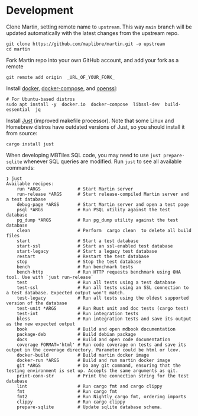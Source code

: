 # Development

Clone Martin, setting remote name to `upstream`. This way `main` branch will be updated automatically with the latest changes from the upstream repo.

```shell, ignore
git clone https://github.com/maplibre/martin.git -o upstream
cd martin
```

Fork Martin repo into your own GitHub account, and add your fork as a remote

```shell, ignore
git remote add origin  _URL_OF_YOUR_FORK_
```

Install [docker](https://docs.docker.com/get-docker/), [docker-compose](https://docs.docker.com/compose/), and [openssl](https://www.openssl.org/):

```shell, ignore
# For Ubuntu-based distros
sudo apt install -y  docker.io  docker-compose  libssl-dev  build-essential  jq
```

Install [Just](https://github.com/casey/just#readme) (improved makefile processor). Note that some Linux and Homebrew distros have outdated versions of Just, so you should install it from source:

```shell, ignore
cargo install just
```

When developing MBTiles SQL code, you may need to use `just prepare-sqlite` whenever SQL queries are modified. Run `just` to see all available commands:

```shell, ignore
❯ just
Available recipes:
    run *ARGS              # Start Martin server
    run-release *ARGS      # Start release-compiled Martin server and a test database
    debug-page *ARGS       # Start Martin server and open a test page
    psql *ARGS             # Run PSQL utility against the test database
    pg_dump *ARGS          # Run pg_dump utility against the test database
    clean                  # Perform  cargo clean  to delete all build files
    start                  # Start a test database
    start-ssl              # Start an ssl-enabled test database
    start-legacy           # Start a legacy test database
    restart                # Restart the test database
    stop                   # Stop the test database
    bench                  # Run benchmark tests
    bench-http             # Run HTTP requests benchmark using OHA tool. Use with `just run-release`
    test                   # Run all tests using a test database
    test-ssl               # Run all tests using an SSL connection to a test database. Expected output won't match.
    test-legacy            # Run all tests using the oldest supported version of the database
    test-unit *ARGS        # Run Rust unit and doc tests (cargo test)
    test-int               # Run integration tests
    bless                  # Run integration tests and save its output as the new expected output
    book                   # Build and open mdbook documentation
    package-deb            # Build debian package
    docs                   # Build and open code documentation
    coverage FORMAT='html' # Run code coverage on tests and save its output in the coverage directory. Parameter could be html or lcov.
    docker-build           # Build martin docker image
    docker-run *ARGS       # Build and run martin docker image
    git *ARGS              # Do any git command, ensuring that the testing environment is set up. Accepts the same arguments as git.
    print-conn-str         # Print the connection string for the test database
    lint                   # Run cargo fmt and cargo clippy
    fmt                    # Run cargo fmt
    fmt2                   # Run Nightly cargo fmt, ordering imports
    clippy                 # Run cargo clippy
    prepare-sqlite         # Update sqlite database schema.
```
